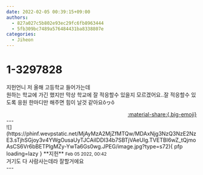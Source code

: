 ```yaml
---
date: 2022-02-05 00:39:15+09:00
authors:
  - 827a027c5b802e93ec29fc6fb8963444
  - 5fb309bc7489a576484431ba8338807e
categories:
  - Jiheon
---
```


# 1-3297828

<div class="post-container" markdown="1">
<div class="content-container md-sidebar__scrollwrap" markdown="1">

지헌언니 저 올해 고등학교 들어가는데<br>원하는 학교에 가긴 했지만 막상 학교에 잘 적응할수 있을지 모르겠어요..잘 적응할수 있도록 응원 한마디만 해주면 힘이 날것 같아요ôヮô

</div>
</div>

<div style="text-align: right;" markdown="1">
<a href="https://weverse.io/fromis9/fanpost/1-3297828" style="text-align: right;">:material-share:{.big-emoji}</a>
</div>
---

<div class="comments-container md-sidebar__scrollwrap" markdown="1">
<div class="comment" markdown="1">
<div class='id-container' markdown="1">
![](https://phinf.wevpstatic.net/MjAyMzA2MjZfMTQw/MDAxNjg3NzQ3NzE2NzE3.sTjhSGjoy3v4YWgOusaUyTJCAiIDDI34b7SBTjVAeUIg.TVETBI6wZ_tQjmoAsCS6Vr6bBETPlgMZy-YwTa6Gs0wg.JPEG/image.jpg?type=s72){ pfp loading=lazy }
**<span class="artist">지헌</span>** <small>Feb 05 2022, 00:42</small><br>
</div>
<div class='comment-body' markdown="1">
거기도 다 사람사는데라 잘할거에요
</div>
</div>
</div>
---
